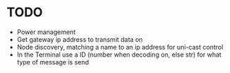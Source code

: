 # TODO

- Power management
- Get gateway ip address to transmit data on
- Node discovery, matching a name to an ip address for uni-cast control
- In the Terminal use a ID (number when decoding on, else str) for what type of message is send

